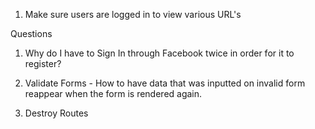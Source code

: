 1. Make sure users are logged in to view various URL's



Questions

1. Why do I have to Sign In through Facebook twice in order for it to register?

2. Validate Forms - How to have data that was inputted on invalid form reappear when the form is rendered again.

3. Destroy Routes
